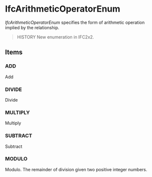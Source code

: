 # IfcArithmeticOperatorEnum

_IfcArithmeticOperatorEnum_ specifies the form of arithmetic operation implied by the relationship.

> HISTORY  New enumeration in IFC2x2.

## Items

### ADD
Add

### DIVIDE
Divide

### MULTIPLY
Multiply

### SUBTRACT
Subtract

### MODULO
Modulo. The remainder of division given two positive integer numbers.
